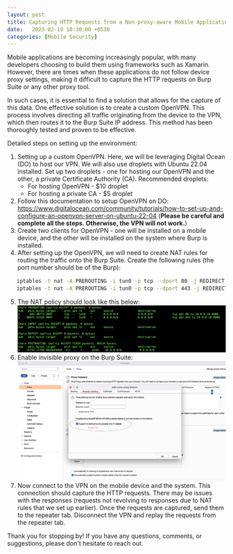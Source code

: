 ```yaml
---
layout: post
title: Capturing HTTP Requests from a Non-proxy-aware Mobile Application
date:   2023-02-19 10:30:00 +0530
categories: [Mobile Security]
---
```



Mobile applications are becoming increasingly popular, with many developers choosing to build them using frameworks such as Xamarin. However, there are times when these applications do not follow device proxy settings, making it difficult to capture the HTTP requests on Burp Suite or any other proxy tool.

In such cases, it is essential to find a solution that allows for the capture of this data. One effective solution is to create a custom OpenVPN. This process involves directing all traffic originating from the device to the VPN, which then routes it to the Burp Suite IP address. This method has been thoroughly tested and proven to be effective.

Detailed steps on setting up the environment:

1. Setting up a custom OpenVPN. Here, we will be leveraging Digital Ocean (DO) to host our VPN. We will also use droplets with Ubuntu 22.04 installed. Set up two droplets - one for hosting our OpenVPN and the other, a private Certificate Authority (CA). Recommended droplets:
	- For hosting OpenVPN - $10 droplet
	- For hosting a private CA - $5 droplet
2. Follow this documentation to setup OpenVPN on DO: https://www.digitalocean.com/community/tutorials/how-to-set-up-and-configure-an-openvpn-server-on-ubuntu-22-04 (**Please be careful and complete all the steps. Otherwise, the VPN will not work.**)
3. Create two clients for OpenVPN - one will be installed on a mobile device, and the other will be installed on the system where Burp is installed.
4. After setting up the OpenVPN, we will need to create NAT rules for routing the traffic onto the Burp Suite. Create the following rules (the port number should be of the Burp):
```sh
   iptables -t nat -A PREROUTING -i tun0 -p tcp --dport 80 -j REDIRECT --to-port 8080 
   iptables -t nat -A PREROUTING -i tun0 -p tcp --dport 443 -j REDIRECT --to-port 8080
```
5. The NAT policy should look like this below:
	![image](/assets/images/nat.png)
6. Enable invisible proxy on the Burp Suite:
	![image](/assets/images/burp.png)
7. Now connect to the VPN on the mobile device and the system. This connection should capture the HTTP requests. There may be issues with the responses (requests not revolving to responses due to NAT rules that we set up earlier). Once the requests are captured, send them to the repeater tab. Disconnect the VPN and replay the requests from the repeater tab.

Thank you for stopping by! If you have any questions, comments, or suggestions, please don't hesitate to reach out. 


